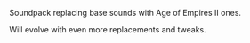 Soundpack replacing base sounds with Age of Empires II ones.

Will evolve with even more replacements and tweaks.